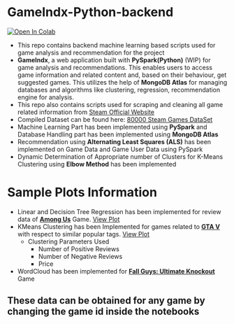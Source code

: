 # GameIndx-Python-backend 
[![Open In Colab](https://colab.research.google.com/assets/colab-badge.svg)](https://colab.research.google.com/drive/1Ce4CBL9h_X7-pQrt2Y1EPHku65Qe1qyt?usp=sharing)


  - This repo contains backend machine learning based scripts used for game analysis and recommendation for the project 
  - **GameIndx**, a web application built with **PySpark(Python)** (WIP) for game analysis and recommendations. This enables users to access game information and related content and, based on their behaviour, get suggested games. This utilizes the help of **MongoDB Atlas** for managing databases and algorithms like clustering, regression, recommendation engine for analysis. 
  - This repo also contains scripts used for scraping and cleaning all game related information from [Steam Official Website](https://store.steampowered.com/)
  - Compiled Dataset can be found here: [80000 Steam Games DataSet](https://www.kaggle.com/deepann/80000-steam-games-dataset)
  - Machine Learning Part has been implemented using **PySpark** and Database Handling part has been implemented using **MongoDB Atlas**
  - Recommendation using **Alternating Least Squares (ALS)** has been implemented on Game Data and Game User Data using PySpark
  - Dynamic Determination of Appropriate number of Clusters for K-Means Clustering using **Elbow Method** has been implemented
  
# Sample Plots Information
  
  - Linear and Decision Tree Regression has been implemented for review data of [**Among Us**](https://store.steampowered.com/app/945360/Among_Us/) Game. [View Plot](https://htmlpreview.github.io/?https://github.com/DeepanNarayanaMoorthy/GamerHood-Python-backend/blob/main/samples%20of%20generated%20plots/kmeans_plot.html)
  - KMeans Clustering has been Implemented for games related to [**GTA V**](https://store.steampowered.com/app/271590/Grand_Theft_Auto_V/) with respect to similar popular tags. [View Plot](https://htmlpreview.github.io/?https://github.com/DeepanNarayanaMoorthy/GamerHood-Python-backend/blob/main/samples%20of%20generated%20plots/final_regression.html)
    - Clustering Parameters Used
      - Number of Positive Reviews
      - Number of Negative Reviews
      - Price
  - WordCloud has been implemented for [**Fall Guys: Ultimate Knockout**](https://store.steampowered.com/app/1097150/Fall_Guys_Ultimate_Knockout/) Game

## These data can be obtained for any game by changing the game id inside the notebooks
 
